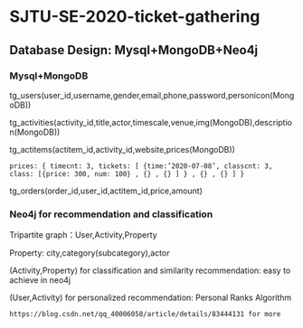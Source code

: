 # SJTU-SE-2020-ticket-gathering
## Database Design: Mysql+MongoDB+Neo4j
### Mysql+MongoDB

  tg_users(user_id,username,gender,email,phone,password,personicon(MongoDB))
  
  tg_activities(activity_id,title,actor,timescale,venue,img(MongoDB),description(MongoDB))
  
  tg_actitems(actitem_id,activity_id,website,prices(MongoDB))
  
    prices: { timecnt: 3, tickets: [ {time:’2020-07-08’, classcnt: 3, class: [{price: 300, num: 100} , {} , {} ] } , {} , {} ] }
    
  tg_orders(order_id,user_id,actitem_id,price,amount)
  
### Neo4j for recommendation and classification

  Tripartite graph：User,Activity,Property
  
  Property: city,category(subcategory),actor
  
  (Activity,Property) for classification and similarity recommendation: easy to achieve in neo4j
  
  (User,Activity) for personalized recommendation: Personal Ranks Algorithm 
  
    https://blog.csdn.net/qq_40006058/article/details/83444131 for more
